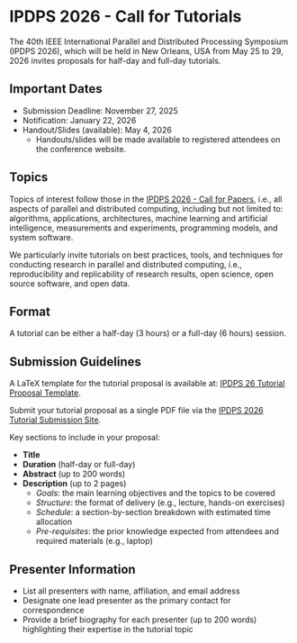 
# IPDPS 2026 - Call for Tutorials

The 40th IEEE International Parallel and Distributed Processing Symposium (IPDPS 2026), which will be held in New Orleans, USA from May 25 to 29, 2026 invites proposals for half-day and full-day tutorials.

## Important Dates

- Submission Deadline: November 27, 2025
- Notification: January 22, 2026
- Handout/Slides (available): May 4, 2026
    - Handouts/slides will be made available to registered attendees on the conference website.

## Topics

Topics of interest follow those in the [IPDPS 2026 - Call for Papers](https://www.ipdps.org/ipdps2026/2026-call-for-papers.html), i.e., all aspects of parallel and distributed computing, including but not limited to: algorithms, applications, architectures, machine learning and artificial intelligence, measurements and experiments, programming models, and system software.

We particularly invite tutorials on best practices, tools, and techniques for conducting research in parallel and distributed computing, i.e., reproducibility and replicability of research results, open science, open source software, and open data.

## Format

A tutorial can be either a half-day (3 hours) or a full-day (6 hours) session.

## Submission Guidelines

A LaTeX template for the tutorial proposal is available at: [IPDPS 26 Tutorial Proposal Template](https://github.com/hunsa/ipdps26tutorials/tree/main/template).

Submit your tutorial proposal as a single PDF file via the [IPDPS 2026 Tutorial Submission Site](https://link_will_be_fixed).

Key sections to include in your proposal:
- **Title**
- **Duration** (half-day or full-day)
- **Abstract** (up to 200 words)
- **Description** (up to 2 pages)
  - *Goals*: the main learning objectives and the topics to be covered 
  - *Structure*: the format of delivery (e.g., lecture, hands-on exercises)
  - *Schedule*: a section-by-section breakdown with estimated time allocation
  - *Pre-requisites*: the prior knowledge expected from attendees and required materials (e.g., laptop)
  
## Presenter Information

- List all presenters with name, affiliation, and email address
- Designate one lead presenter as the primary contact for correspondence  
- Provide a brief biography for each presenter (up to 200 words) highlighting their expertise in the tutorial topic
